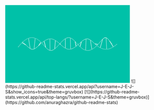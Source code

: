 <img src="./assets/dnastrand.gif" width="400" height="250"/>
![](https://github-readme-stats.vercel.app/api?username=J-E-J-S&show_icons=true&theme=gruvbox)
[![](https://github-readme-stats.vercel.app/api/top-langs/?username=J-E-J-S&theme=gruvbox)](https://github.com/anuraghazra/github-readme-stats)
